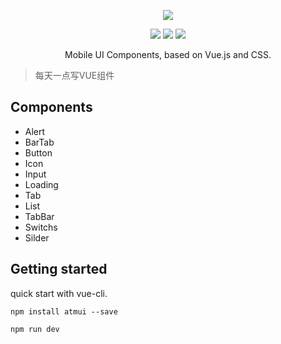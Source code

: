 




<p align="center">
    <img src="https://github.com/hatedMe/Atmui/raw/master/logo.png">
</p>

<p align="center">
    <img src="https://img.shields.io/badge/version-%200.1.01%20%20-blue.svg" />
    <img src="https://img.shields.io/badge/vue-%202.5.2%20-green.svg" />
    <img src="https://img.shields.io/badge/license-MIT-blue.svg" />
</p>

<p align="center">Mobile UI Components, based on Vue.js and CSS.</p>


> 每天一点写VUE组件

## Components
- Alert
- BarTab
- Button
- Icon
- Input
- Loading
- Tab
- List
- TabBar
- Switchs
- Silder


## Getting started

quick start with vue-cli.

```npm install atmui --save```

```npm run dev ```



